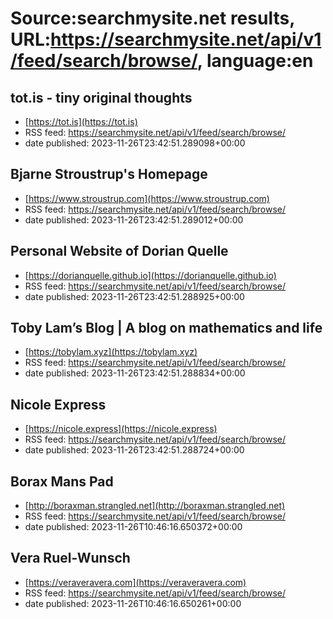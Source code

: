 # Source:searchmysite.net results, URL:https://searchmysite.net/api/v1/feed/search/browse/, language:en

## tot.is - tiny original thoughts
 - [https://tot.is](https://tot.is)
 - RSS feed: https://searchmysite.net/api/v1/feed/search/browse/
 - date published: 2023-11-26T23:42:51.289098+00:00



## Bjarne Stroustrup's Homepage
 - [https://www.stroustrup.com](https://www.stroustrup.com)
 - RSS feed: https://searchmysite.net/api/v1/feed/search/browse/
 - date published: 2023-11-26T23:42:51.289012+00:00



## Personal Website of Dorian Quelle
 - [https://dorianquelle.github.io](https://dorianquelle.github.io)
 - RSS feed: https://searchmysite.net/api/v1/feed/search/browse/
 - date published: 2023-11-26T23:42:51.288925+00:00



## Toby Lam’s Blog | A blog on mathematics and life
 - [https://tobylam.xyz](https://tobylam.xyz)
 - RSS feed: https://searchmysite.net/api/v1/feed/search/browse/
 - date published: 2023-11-26T23:42:51.288834+00:00



## Nicole Express
 - [https://nicole.express](https://nicole.express)
 - RSS feed: https://searchmysite.net/api/v1/feed/search/browse/
 - date published: 2023-11-26T23:42:51.288724+00:00



## Borax Mans Pad
 - [http://boraxman.strangled.net](http://boraxman.strangled.net)
 - RSS feed: https://searchmysite.net/api/v1/feed/search/browse/
 - date published: 2023-11-26T10:46:16.650372+00:00



## Vera Ruel-Wunsch
 - [https://veraveravera.com](https://veraveravera.com)
 - RSS feed: https://searchmysite.net/api/v1/feed/search/browse/
 - date published: 2023-11-26T10:46:16.650261+00:00




